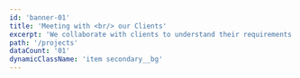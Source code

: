 ```yaml
---
id: 'banner-01'
title: 'Meeting with <br/> our Clients'
excerpt: 'We collaborate with clients to understand their requirements and vision.'
path: '/projects'
dataCount: '01'
dynamicClassName: 'item secondary__bg'
---
```

